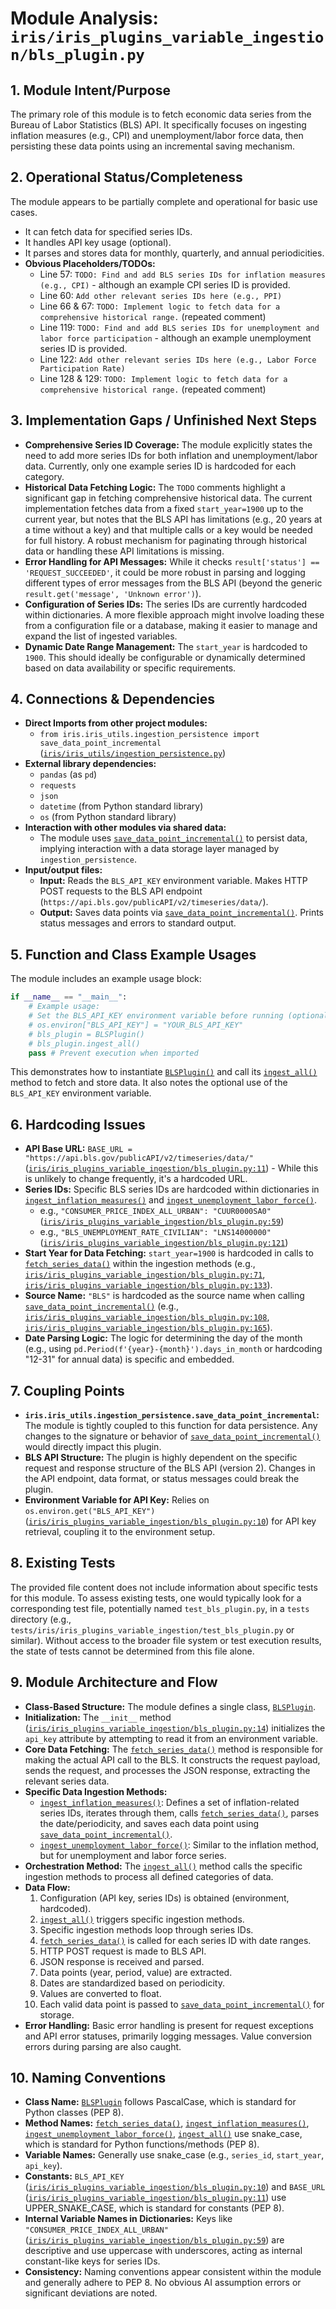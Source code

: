# Module Analysis: `iris/iris_plugins_variable_ingestion/bls_plugin.py`

## 1. Module Intent/Purpose

The primary role of this module is to fetch economic data series from the Bureau of Labor Statistics (BLS) API. It specifically focuses on ingesting inflation measures (e.g., CPI) and unemployment/labor force data, then persisting these data points using an incremental saving mechanism.

## 2. Operational Status/Completeness

The module appears to be partially complete and operational for basic use cases.
- It can fetch data for specified series IDs.
- It handles API key usage (optional).
- It parses and stores data for monthly, quarterly, and annual periodicities.
- **Obvious Placeholders/TODOs:**
    - Line 57: `TODO: Find and add BLS series IDs for inflation measures (e.g., CPI)` - although an example CPI series ID is provided.
    - Line 60: `Add other relevant series IDs here (e.g., PPI)`
    - Line 66 & 67: `TODO: Implement logic to fetch data for a comprehensive historical range.` (repeated comment)
    - Line 119: `TODO: Find and add BLS series IDs for unemployment and labor force participation` - although an example unemployment series ID is provided.
    - Line 122: `Add other relevant series IDs here (e.g., Labor Force Participation Rate)`
    - Line 128 & 129: `TODO: Implement logic to fetch data for a comprehensive historical range.` (repeated comment)

## 3. Implementation Gaps / Unfinished Next Steps

- **Comprehensive Series ID Coverage:** The module explicitly states the need to add more series IDs for both inflation and unemployment/labor data. Currently, only one example series ID is hardcoded for each category.
- **Historical Data Fetching Logic:** The `TODO` comments highlight a significant gap in fetching comprehensive historical data. The current implementation fetches data from a fixed `start_year=1900` up to the current year, but notes that the BLS API has limitations (e.g., 20 years at a time without a key) and that multiple calls or a key would be needed for full history. A robust mechanism for paginating through historical data or handling these API limitations is missing.
- **Error Handling for API Messages:** While it checks `result['status'] == 'REQUEST_SUCCEEDED'`, it could be more robust in parsing and logging different types of error messages from the BLS API (beyond the generic `result.get('message', 'Unknown error')`).
- **Configuration of Series IDs:** The series IDs are currently hardcoded within dictionaries. A more flexible approach might involve loading these from a configuration file or a database, making it easier to manage and expand the list of ingested variables.
- **Dynamic Date Range Management:** The `start_year` is hardcoded to `1900`. This should ideally be configurable or dynamically determined based on data availability or specific requirements.

## 4. Connections & Dependencies

- **Direct Imports from other project modules:**
    - `from iris.iris_utils.ingestion_persistence import save_data_point_incremental` ([`iris/iris_utils/ingestion_persistence.py`](iris/iris_utils/ingestion_persistence.py))
- **External library dependencies:**
    - `pandas` (as `pd`)
    - `requests`
    - `json`
    - `datetime` (from Python standard library)
    - `os` (from Python standard library)
- **Interaction with other modules via shared data:**
    - The module uses [`save_data_point_incremental()`](iris/iris_utils/ingestion_persistence.py:line) to persist data, implying interaction with a data storage layer managed by `ingestion_persistence`.
- **Input/output files:**
    - **Input:** Reads the `BLS_API_KEY` environment variable. Makes HTTP POST requests to the BLS API endpoint (`https://api.bls.gov/publicAPI/v2/timeseries/data/`).
    - **Output:** Saves data points via [`save_data_point_incremental()`](iris/iris_utils/ingestion_persistence.py:line). Prints status messages and errors to standard output.

## 5. Function and Class Example Usages

The module includes an example usage block:
```python
if __name__ == "__main__":
    # Example usage:
    # Set the BLS_API_KEY environment variable before running (optional for basic usage)
    # os.environ["BLS_API_KEY"] = "YOUR_BLS_API_KEY"
    # bls_plugin = BLSPlugin()
    # bls_plugin.ingest_all()
    pass # Prevent execution when imported
```
This demonstrates how to instantiate [`BLSPlugin()`](iris/iris_plugins_variable_ingestion/bls_plugin.py:13) and call its [`ingest_all()`](iris/iris_plugins_variable_ingestion/bls_plugin.py:174) method to fetch and store data. It also notes the optional use of the `BLS_API_KEY` environment variable.

## 6. Hardcoding Issues

- **API Base URL:** `BASE_URL = "https://api.bls.gov/publicAPI/v2/timeseries/data/"` ([`iris/iris_plugins_variable_ingestion/bls_plugin.py:11`](iris/iris_plugins_variable_ingestion/bls_plugin.py:11)) - While this is unlikely to change frequently, it's a hardcoded URL.
- **Series IDs:** Specific BLS series IDs are hardcoded within dictionaries in [`ingest_inflation_measures()`](iris/iris_plugins_variable_ingestion/bls_plugin.py:56) and [`ingest_unemployment_labor_force()`](iris/iris_plugins_variable_ingestion/bls_plugin.py:118).
    - e.g., `"CONSUMER_PRICE_INDEX_ALL_URBAN": "CUUR0000SA0"` ([`iris/iris_plugins_variable_ingestion/bls_plugin.py:59`](iris/iris_plugins_variable_ingestion/bls_plugin.py:59))
    - e.g., `"BLS_UNEMPLOYMENT_RATE_CIVILIAN": "LNS14000000"` ([`iris/iris_plugins_variable_ingestion/bls_plugin.py:121`](iris/iris_plugins_variable_ingestion/bls_plugin.py:121))
- **Start Year for Data Fetching:** `start_year=1900` is hardcoded in calls to [`fetch_series_data()`](iris/iris_plugins_variable_ingestion/bls_plugin.py:18) within the ingestion methods (e.g., [`iris/iris_plugins_variable_ingestion/bls_plugin.py:71`](iris/iris_plugins_variable_ingestion/bls_plugin.py:71), [`iris/iris_plugins_variable_ingestion/bls_plugin.py:133`](iris/iris_plugins_variable_ingestion/bls_plugin.py:133)).
- **Source Name:** `"BLS"` is hardcoded as the source name when calling [`save_data_point_incremental()`](iris/iris_utils/ingestion_persistence.py:line) (e.g., [`iris/iris_plugins_variable_ingestion/bls_plugin.py:108`](iris/iris_plugins_variable_ingestion/bls_plugin.py:108), [`iris/iris_plugins_variable_ingestion/bls_plugin.py:165`](iris/iris_plugins_variable_ingestion/bls_plugin.py:165)).
- **Date Parsing Logic:** The logic for determining the day of the month (e.g., using `pd.Period(f'{year}-{month}').days_in_month` or hardcoding "12-31" for annual data) is specific and embedded.

## 7. Coupling Points

- **`iris.iris_utils.ingestion_persistence.save_data_point_incremental`:** The module is tightly coupled to this function for data persistence. Any changes to the signature or behavior of [`save_data_point_incremental()`](iris/iris_utils/ingestion_persistence.py:line) would directly impact this plugin.
- **BLS API Structure:** The plugin is highly dependent on the specific request and response structure of the BLS API (version 2). Changes in the API endpoint, data format, or status messages could break the plugin.
- **Environment Variable for API Key:** Relies on `os.environ.get("BLS_API_KEY")` ([`iris/iris_plugins_variable_ingestion/bls_plugin.py:10`](iris/iris_plugins_variable_ingestion/bls_plugin.py:10)) for API key retrieval, coupling it to the environment setup.

## 8. Existing Tests

The provided file content does not include information about specific tests for this module. To assess existing tests, one would typically look for a corresponding test file, potentially named `test_bls_plugin.py`, in a `tests` directory (e.g., `tests/iris/iris_plugins_variable_ingestion/test_bls_plugin.py` or similar). Without access to the broader file system or test execution results, the state of tests cannot be determined from this file alone.

## 9. Module Architecture and Flow

- **Class-Based Structure:** The module defines a single class, [`BLSPlugin`](iris/iris_plugins_variable_ingestion/bls_plugin.py:13).
- **Initialization:** The `__init__` method ([`iris/iris_plugins_variable_ingestion/bls_plugin.py:14`](iris/iris_plugins_variable_ingestion/bls_plugin.py:14)) initializes the `api_key` attribute by attempting to read it from an environment variable.
- **Core Data Fetching:** The [`fetch_series_data()`](iris/iris_plugins_variable_ingestion/bls_plugin.py:18) method is responsible for making the actual API call to the BLS. It constructs the request payload, sends the request, and processes the JSON response, extracting the relevant series data.
- **Specific Data Ingestion Methods:**
    - [`ingest_inflation_measures()`](iris/iris_plugins_variable_ingestion/bls_plugin.py:56): Defines a set of inflation-related series IDs, iterates through them, calls [`fetch_series_data()`](iris/iris_plugins_variable_ingestion/bls_plugin.py:18), parses the date/periodicity, and saves each data point using [`save_data_point_incremental()`](iris/iris_utils/ingestion_persistence.py:line).
    - [`ingest_unemployment_labor_force()`](iris/iris_plugins_variable_ingestion/bls_plugin.py:118): Similar to the inflation method, but for unemployment and labor force series.
- **Orchestration Method:** The [`ingest_all()`](iris/iris_plugins_variable_ingestion/bls_plugin.py:174) method calls the specific ingestion methods to process all defined categories of data.
- **Data Flow:**
    1. Configuration (API key, series IDs) is obtained (environment, hardcoded).
    2. [`ingest_all()`](iris/iris_plugins_variable_ingestion/bls_plugin.py:174) triggers specific ingestion methods.
    3. Specific ingestion methods loop through series IDs.
    4. [`fetch_series_data()`](iris/iris_plugins_variable_ingestion/bls_plugin.py:18) is called for each series ID with date ranges.
    5. HTTP POST request is made to BLS API.
    6. JSON response is received and parsed.
    7. Data points (year, period, value) are extracted.
    8. Dates are standardized based on periodicity.
    9. Values are converted to float.
    10. Each valid data point is passed to [`save_data_point_incremental()`](iris/iris_utils/ingestion_persistence.py:line) for storage.
- **Error Handling:** Basic error handling is present for request exceptions and API error statuses, primarily logging messages. Value conversion errors during parsing are also caught.

## 10. Naming Conventions

- **Class Name:** [`BLSPlugin`](iris/iris_plugins_variable_ingestion/bls_plugin.py:13) follows PascalCase, which is standard for Python classes (PEP 8).
- **Method Names:** [`fetch_series_data()`](iris/iris_plugins_variable_ingestion/bls_plugin.py:18), [`ingest_inflation_measures()`](iris/iris_plugins_variable_ingestion/bls_plugin.py:56), [`ingest_unemployment_labor_force()`](iris/iris_plugins_variable_ingestion/bls_plugin.py:118), [`ingest_all()`](iris/iris_plugins_variable_ingestion/bls_plugin.py:174) use snake_case, which is standard for Python functions/methods (PEP 8).
- **Variable Names:** Generally use snake_case (e.g., `series_id`, `start_year`, `api_key`).
- **Constants:** `BLS_API_KEY` ([`iris/iris_plugins_variable_ingestion/bls_plugin.py:10`](iris/iris_plugins_variable_ingestion/bls_plugin.py:10)) and `BASE_URL` ([`iris/iris_plugins_variable_ingestion/bls_plugin.py:11`](iris/iris_plugins_variable_ingestion/bls_plugin.py:11)) use UPPER_SNAKE_CASE, which is standard for constants (PEP 8).
- **Internal Variable Names in Dictionaries:** Keys like `"CONSUMER_PRICE_INDEX_ALL_URBAN"` ([`iris/iris_plugins_variable_ingestion/bls_plugin.py:59`](iris/iris_plugins_variable_ingestion/bls_plugin.py:59)) are descriptive and use uppercase with underscores, acting as internal constant-like keys for series IDs.
- **Consistency:** Naming conventions appear consistent within the module and generally adhere to PEP 8. No obvious AI assumption errors or significant deviations are noted.